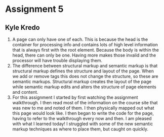 # Assignment 5
## Kyle Kredo

1) A page can only have one of each. This is because the head is the container for processing info and contains lots of high level information that is always first with the root element. Because the body is within the head, there can only be one. Having more makes those invalid and the processor will have trouble displaying them.
2) The difference between structural markup and semantic markup is that structural markup defines the structure and layout of the page. When we add or remove tags this does not change the structure, so these are semantic markups. Structural markup creates the layout of the page while semantic markup edits and alters the structure of page elements and content.
3) For this assignment I started by first watching the assignment walkthrough. I then read most of the information on the course site that was new to me and noted of them. I then physically mapped out what this page would look like. I then began to write the code for the page, having to refer to the walkthrough every now and then. I am pleased with what I learned today! I struggled with some of the new semantic markup techniques as where to place them, but caught on quickly.
